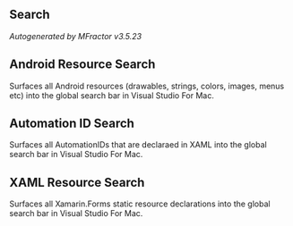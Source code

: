 ## Search
*Autogenerated by MFractor v3.5.23*
## Android Resource Search

Surfaces all Android resources (drawables, strings, colors, images, menus etc) into the global search bar in Visual Studio For Mac.


## Automation ID Search

Surfaces all AutomationIDs that are declaraed in XAML into the global search bar in Visual Studio For Mac.


## XAML Resource Search

Surfaces all Xamarin.Forms static resource declarations into the global search bar in Visual Studio For Mac.


